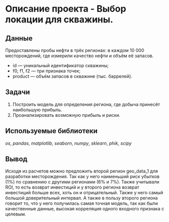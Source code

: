 # Oписание проекта - Выбор локации для скважины.

## Данные

Предоставлены пробы нефти в трёх регионах: в каждом 10 000 месторождений, где измерили качество нефти и объём её запасов.

- id — уникальный идентификатор скважины;
- f0, f1, f2 — три признака точек;
- product — объём запасов в скважине (тыс. баррелей).

## Задачи

1. Построить модель для определения региона, где добыча принесёт наибольшую прибыль.
2. Проанализировать возможную прибыль и риски.

## Используемые библиотеки
*os*, *pandas*, *matplotlib*, *seaborn*, *numpy*, *sklearn*, *phik*, *scipy*

## Вывод

Исходя из расчетов можно предложить второй регион geo_data_1 для разработки месторождения. Так как у него наименьший риск убытков (1%) по сравнению с другими регионами (6% и 7%). Также учитывали ROI, то есть возврат инвестиций и у второго региона возврат инвестиций больше всех, хоть он и отрицательный. Также у него самый большой доверительный интервал. А также в пользу второго региона говорит то, что у него получилась самая точная модель, так как были качественные данные, высокая корреляция одного входного признака с целевым.